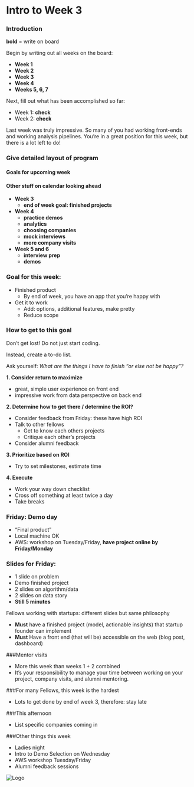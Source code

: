 Intro to Week 3
==============

### Introduction

**bold** = write on board

Begin by writing out all weeks on the board:

* **Week 1**
* **Week 2**
* **Week 3**
* **Week 4**
* **Weeks 5, 6, 7**

Next, fill out what has been accomplished so far:

* Week 1: **check**
* Week 2: **check**

Last week was truly impressive. So many of you had working front-ends and working analysis pipelines. You’re in a great position for this week, but there is a lot left to do!

### Give detailed layout of program
#### Goals for upcoming week
#### Other stuff on calendar looking ahead

* **Week 3**
    * **end of week goal: finished projects**
* **Week 4**
    * **practice demos**
    * **analytics**
    * **choosing companies**
    * **mock interviews**
    * **more company visits**
* **Week 5 and 6**
    * **interview prep**
    * **demos**

### Goal for this week:
* Finished product
    * By end of week, you have an app that you’re happy with
* Get it to work
    * Add: options, additional features, make pretty
    * Reduce scope

### How to get to this goal
Don’t get lost! Do not just start coding.  

Instead, create a to-do list.

Ask yourself: *What are the things I have to finish “or else not be happy”?*

**1. Consider return to maximize**

* great, simple user experience on front end
* impressive work from data perspective on back end

**2. Determine how to get there / determine the ROI?**

* Consider feedback from Friday: these have high ROI
* Talk to other fellows
    * Get to know each others projects
    * Critique each other’s projects
* Consider alumni feedback

**3. Prioritize based on ROI**

* Try to set milestones, estimate time

**4. Execute**

* Work your way down checklist
* Cross off something at least twice a day
* Take breaks

### Friday: Demo day

* “Final product”
* Local machine OK
* AWS: workshop on Tuesday/Friday, **have project online by Friday/Monday**

### Slides for Friday:

* 1 slide on problem
* Demo finished project
* 2 slides on algorithm/data
* 2 slides on data story
* **Still 5 minutes**

Fellows working with startups: different slides but same philosophy

* **Must** have a finished project (model, actionable insights) that startup founder can implement
* **Must** Have a front end (that will be) accessible on the web (blog post, dashboard)

###Mentor visits

* More this week than weeks 1 + 2 combined
* It’s your responsibility to manage your time between working on your project, company visits, and alumni mentoring. 

###For many Fellows, this week is the hardest

* Lots to get done by end of week 3, therefore: stay late 

###This afternoon

* List specific companies coming in

###Other things this week

* Ladies night
* Intro to Demo Selection on Wednesday
* AWS workshop Tuesday/Friday
* Alumni feedback sessions

![Logo](http://insightdatascience.com/img/logoblack.png)
